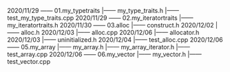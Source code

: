 

2020/11/29  —— 01.my_typetraits
              |—— my_type_traits.h
              |—— test_my_type_traits.cpp
2020/11/29  —— 02.my_iteratortraits
              |—— my_iteratortraits.h
2020/11/30  —— 03.alloc
              |—— construct.h
2020/12/02    |—— alloc.h
2020/12/03    |—— alloc.cpp
2020/12/06    |—— allocator.h
2020/12/03    |—— uninitialized.h
2020/12/04    |—— test_alloc.cpp
2020/12/06  —— 05.my_array
              |—— my_array.h
              |—— my_array_iterator.h
              |—— test_array.cpp
2020/12/06  —— 06.my_vector
              |—— my_vector.h
              |—— test_vector.cpp
